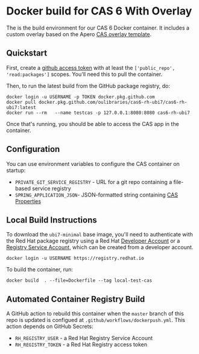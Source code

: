 # Docker build for CAS 6 With Overlay 

The is the build environment for our CAS 6 Docker container. It includes a custom overlay based on the Apero [CAS overlay template](https://github.com/apereo/cas-overlay-template). 

## Quickstart 

First, create a [github access token](https://github.com/settings/tokens) with at least the `['public_repo', 'read:packages']` scopes. You'll need this to pull the container. 

Then, to run the latest build from the GitHub package registry, do:
```
docker login -u USERNAME -p TOKEN docker.pkg.github.com
docker pull docker.pkg.github.com/oulibraries/cas6-rh-ubi7/cas6-rh-ubi7:latest
docker run --rm   --name testcas -p 127.0.0.1:8080:8080 cas6-rh-ubi7
```
Once that's running, you should be able to access the CAS app in the container. 

## Configuration

You can use environment variables to configure the CAS container on startup:

* `PRIVATE_GIT_SERVICE_REGISTRY` - URL for a git repo containing a file-based service registry
* `SPRING_APPLICATION_JSON`- JSON-formatted string containing [CAS Properties](https://apereo.github.io/cas/6.1.x/configuration/Configuration-Properties.html)

## Local Build Instructions 

To download the `ubi7-minimal` base image, you'll need to authenticate with the Red Hat package registry using a Red Hat [Developer Account](https://developers.redhat.com/) or a [Registry Service Account](https://access.redhat.com/terms-based-registry/), which can be created from a developer account.

`docker login -u USERNAME https://registry.redhat.io`

To build the container, run:

`docker build  . --file=Dockerfile --tag local-test-cas`

## Automated Container Registry Build 

A GitHub action to rebuild this container when the `master` branch of this repo is updated is configued at `.github/workflows/dockerpush.yml`. This action depends on GitHub Secrets:

* `RH_REGISTRY_USER` - a Red Hat Registry Service Account  
* `RH_REGISTRY_TOKEN` - a Red Hat Registry access token
